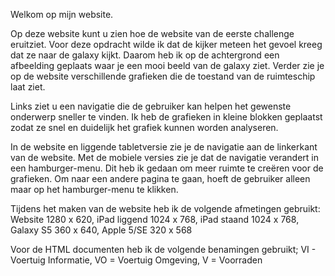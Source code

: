Welkom op mijn website.

Op deze website kunt u zien hoe de website van de eerste challenge eruitziet. Voor deze opdracht wilde ik dat de kijker meteen het gevoel kreeg dat ze naar de galaxy kijkt. Daarom heb ik op de achtergrond een afbeelding geplaats waar je een mooi beeld van de galaxy ziet. Verder zie je op de website verschillende grafieken die de toestand van de ruimteschip laat ziet.

Links ziet u een navigatie die de gebruiker kan helpen het gewenste onderwerp sneller te vinden. Ik heb de grafieken in kleine blokken geplaatst zodat ze snel en duidelijk het grafiek kunnen worden analyseren.

In de website en liggende tabletversie zie je de navigatie aan de linkerkant van de website. Met de mobiele versies zie je dat de navigatie verandert in een hamburger-menu. Dit heb ik gedaan om meer ruimte te creëren voor de grafieken. Om naar een andere pagina te gaan, hoeft de gebruiker alleen maar op het hamburger-menu te klikken.

Tijdens het maken van de website heb ik de volgende afmetingen gebruikt: Website 1280 x 620, iPad liggend 1024 x 768, iPad staand 1024 x 768, Galaxy S5 360 x 640, Apple 5/SE 320 x 568

Voor de HTML documenten heb ik de volgende benamingen gebruikt; VI - Voertuig Informatie, VO = Voertuig Omgeving, V = Voorraden
